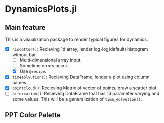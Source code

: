 # DynamicsPlots.jl

## Main feature

This is a visualization package to render typical figures for dynamics.

 - [x] `hiscatter()`: Recieving 1d array, lender log-log(default) histogram without bar.
   - [ ] Multi-dimensional array input.
   - [ ] Sometime errors occur.
   - [x] Use `@recipe`.
 - [x] `timeeolvution()`: Recieving DataFrame, lender a plot using column names.
 - [x] `pointcloud()`: Recieving Matrix of vector of points, draw a scatter plot.
 - [ ] `bifurcation()`: Recieving DataFrame that has 1d parameter varying and some values. This will be a generalization of `time_eolvution()`.

## PPT Color Palette
